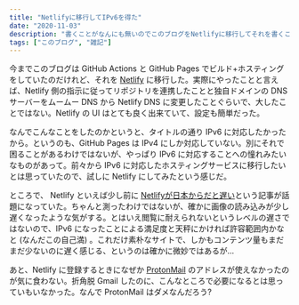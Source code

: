 ```yaml
---
title: "Netlifyに移行してIPv6を得た"
date: "2020-11-03"
description: "書くことがなんにも無いのでこのブログをNetlifyに移行してそれを書くことにしました"
tags: ["このブログ", "雑記"]
--- 
```


今までこのブログは GitHub Actions と GitHub Pages でビルド+ホスティングをしていたのだけれど、それを [Netlify](https://netlify.app/) に移行した。実際にやったことと言えば、Netlify 側の指示に従ってリポジトリを連携したことと独自ドメインの DNS サーバーをムームー DNS から Netlify DNS に変更したことぐらいで、大したことではない。Netlify の UI はとても良く出来ていて、設定も簡単だった。

なんでこんなことをしたのかというと、タイトルの通り IPv6 に対応したかったから。というのも、GitHub Pages は IPv4 にしか対応していない。別にそれで困ることがあるわけではないが、やっぱり IPv6 に対応することへの憧れみたいなものがあって。前々から IPv6 に対応したホスティングサービスに移行したいとは思っていたので、試しに Netlify にしてみたという感じだ。

ところで、 Netlify といえば少し前に [Netlifyが日本からだと遅い](https://blog.anatoo.jp/2020-08-03)という記事が話題になっていた。ちゃんと測ったわけではないが、確かに画像の読み込みが少し遅くなったような気がする。とはいえ閲覧に耐えられないというレベルの遅さではないので、IPv6 になったことによる満足度と天秤にかければ許容範囲内かなと (なんだこの自己満) 。これだけ素朴なサイトで、しかもコンテンツ量もまだまだ少ないのに遅く感じる、というのは確かに微妙ではあるが...

あと、Netlify に登録するときになぜか [ProtonMail](https://protonmail.com/) のアドレスが使えなかったのが気に食わない。折角脱 Gmail したのに、こんなところで必要になるとは思っていもいなかった。なんで ProtonMail はダメなんだろう?
